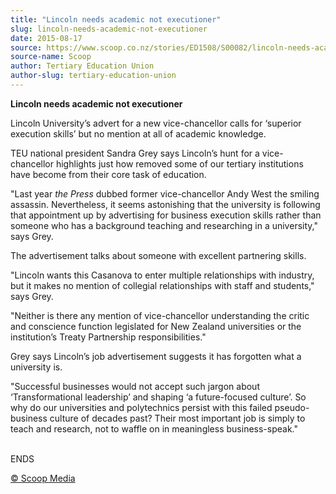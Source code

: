 ```yaml
---
title: "Lincoln needs academic not executioner"
slug: lincoln-needs-academic-not-executioner
date: 2015-08-17
source: https://www.scoop.co.nz/stories/ED1508/S00082/lincoln-needs-academic-not-executioner.htm
source-name: Scoop
author: Tertiary Education Union
author-slug: tertiary-education-union
---
```


<p><strong>Lincoln needs academic not
executioner</strong></p>

<p>Lincoln University’s advert for a new vice-chancellor calls
for ‘superior execution skills’ but no mention at all of
academic knowledge.</p>

<p>TEU national president Sandra Grey
says Lincoln’s hunt for a vice-chancellor highlights just
how removed some of our tertiary institutions have become
from their core task of education.</p>

<p>"Last year <i>the Press</i> dubbed former
vice-chancellor Andy West the smiling assassin.
Nevertheless, it seems astonishing that the university is
following that appointment up by advertising for business
execution skills rather than someone who has a background
teaching and researching in a university," says Grey.</p>

<p>The
advertisement talks about someone with excellent partnering
skills.</p>

<p>"Lincoln wants this Casanova to enter multiple
relationships with industry, but it makes no mention of
collegial relationships with staff and students," says
Grey.</p>

<p>"Neither is there any mention of vice-chancellor
understanding the critic and conscience function legislated
for New Zealand universities or the institution’s Treaty
Partnership responsibilities."</p>

<p>Grey says Lincoln’s job
advertisement suggests it has forgotten what a university
is.</p>

<p>"Successful businesses would not accept such jargon
about ‘Transformational leadership’ and shaping ‘a
future-focused culture’. So why do our universities and
polytechnics persist with this failed pseudo-business
culture of decades past? Their most important job is simply
to teach and research, not to waffle on in meaningless
business-speak."</p>

<p><br>ENDS
</p>

<p>
<a href="http://www.scoop.co.nz/about/terms.html" target="_blank"><span>© Scoop Media</span></a>
         </p>